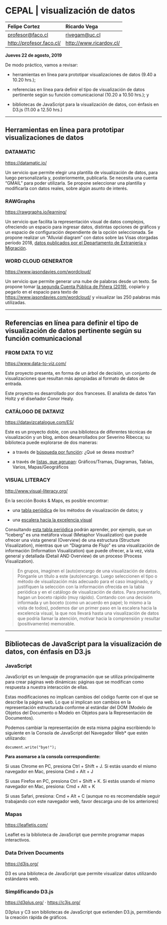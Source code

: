 # CEPAL | visualización de datos

| Felipe Cortez            |  Ricardo Vega           |
|:-------------------------|:------------------------|
| profesor@faco.cl         | rivegam@uc.cl           |
| http://profesor.faco.cl/ | http://www.ricardov.cl/ | 

**Jueves 22 de agosto, 2019**

De modo práctico, vamos a revisar:

- herramientas en línea para prototipar visualizaciones de datos (9.40 a 10.20 hrs.);

- referencias en línea para definir el tipo de visualización de datos pertinente según su función comunicacional (10.20 a 10.50 hrs.); y

- bibliotecas de JavaScript para la visualización de datos, con énfasis en D3.js (11.00 a 12.50 hrs.)

- - - - - - - - -

## Herramientas en línea para prototipar visualizaciones de datos

### DATAMATIC
https://datamatic.io/

Un servicio que permite elegir una plantilla de visualización de datos, para luego personalizarla y, posteriormente, publicarla. Se necesita una cuenta “GMAIL” para poder utilizarla. Se propone seleccionar una plantilla y modificarla con datos reales, sobre algún asunto de interés.

### RAWGraphs
https://rawgraphs.io/learning/ 

Un servicio que facilita la representación visual de datos complejos, ofreciendo un espacio para ingresar datos, distintas opciones de gráficos y un espacio de configuración dependiente de la opción seleccionada. Se propone realizar un “Alluvial diagram” con datos sobre las Visas otorgadas período 2018, [datos publicados por el Departamento de Extranjería y Migración](https://www.extranjeria.gob.cl/estadisticas-migratorias/).

### WORD CLOUD GENERATOR 
https://www.jasondavies.com/wordcloud/ 

Un servicio que permite generar una nube de palabras desde un texto. Se propone tomar [la segunda Cuenta Pública de Piñera (2019)](https://prensa.presidencia.cl/discurso.aspx?id=96642), copiarlo y pegarlo en el espacio para texto de https://www.jasondavies.com/wordcloud/  y visualizar las 250 palabras más utilizadas.

- - - - - - - - -

## Referencias en línea para definir el tipo de visualización de datos pertinente según su función comunicacional

### FROM DATA TO VIZ
https://www.data-to-viz.com/

Este proyecto presenta, en forma de un árbol de decisión, un conjunto de visualizaciones que resultan más apropiadas al formato de datos de entrada.

Este proyecto es desarrollado por dos franceses. El analista de datos Yan Holtz y el diseñador Conor Healy.

### CATÁLOGO DE DATAVIZ
https://datavizcatalogue.com/ES/

Este es un proyecto doble, con una biblioteca de diferentes técnicas de visualización y un blog, ambos desarrollados por Severino Ribecca; su biblioteca puede explorarse de dos maneras:

- a través de [búsqueda por función](https://datavizcatalogue.com/ES/buscar.html): ¿Qué se desea mostrar?

- a través de [listas, que agrupan](https://datavizcatalogue.com/ES/ver_por_lista.html): Gráficos/Tramas, Diagramas, Tablas, Varios, Mapas/Geográficos

### VISUAL LITERACY
http://www.visual-literacy.org/

En la sección Books & Maps, es posible encontrar:

- una [tabla periódica](http://www.visual-literacy.org/periodic_table/periodic_table.html) de los métodos de visualización de datos; y

- una [escalera hacia la excelencia visual](http://www.visual-literacy.org/stairs_of_viz/stairs_of_viz.html) 

Consultando [esta tabla periódica](http://www.visual-literacy.org/periodic_table/periodic_table.html) podrán aprender, por ejemplo, que un “Iceberg” es una metáfora visual (Metaphor Visualization) que puede ofrecer una vista general (Overview) de una estructura (Structure Visualization), mientras que un “Diagrama de Flujo” es una visualización de información (Information Visualization) que puede ofrecer, a la vez, vista general y detallada (Detail AND Overview) de un proceso (Process Visualization). 

> En grupos, imaginen el (auto)encargo de una visualización de datos. Pónganle un título a este (auto)encargo. Luego seleccionen el tipo o método de visualización más adecuado para el caso imaginado, y justifiquen la selección con la información ofrecida en la tabla periódica y en el catálogo de visualización de datos. Para presentarlo, hagan un boceto rápido (muy rápido). Contando con una decisión informada y un boceto (como un acuerdo en papel; lo mismo a la vista de todos), podemos dar un primer paso en la escalera hacia la excelencia visual, la que nos llevará hasta una visualización de datos que podría llamar la atención, motivar hacia la comprensión y resultar (positivamente) memorable.

- - - - - - - - -

## Bibliotecas de JavaScript para la visualización de datos, con énfasis en D3.js

### JavaScript

JavaScript es un lenguaje de programación que se utiliza principalmente para crear páginas web dinámicas: páginas que se modifican como respuesta a nuestra interacción de ellas.

Estas modificaciones no implican cambios del código fuente con el que se describe la página web. Lo que sí implican son cambios en la representación estructurada conforme al estándar del DOM (Modelo de Objetos del Documento o Modelo en Objetos para la Representación de Documentos).

Podemos cambiar la representación de esta misma página escribiendo lo siguiente en la Consola de JavaScript del Navegador Web* que estén utilizando:

`document.write("bye!");`

**Para asomarse a la consola correspondiente:**

Si usas Chrome en PC, presiona Ctrl + Shift + J. Si estás usando el mismo navegador en Mac, presiona Cmd + Alt + J

Si usas Firefox en PC, presiona Ctrl + Shift + K. Si estás usando el mismo navegador en Mac, presiona: Cmd + Alt + K

Si usas Safari, presiona: Cmd + Alt + C (aunque no es recomendable seguir trabajando con este navegador web, favor descarga uno de los anteriores)

### Mapas

https://leafletjs.com/

Leaflet es la biblioteca de JavaScript que permite programar mapas interactivos.

### Data Driven Documents

https://d3js.org/

D3 es una biblioteca de JavaScript que permite visualizar datos utilizando estándares web.

### Simplificando D3.js

https://d3plus.org/ · https://c3js.org/

D3plus y C3 son bibliotecas de JavaScript que extienden D3.js, permitiendo la creación rápida de gráficos.
